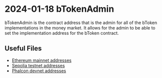 # 2024-01-18 bTokenAdmin

bTokenAdmin is the contract address that is the admin for all of the bToken implementations in the money market. It allows for the admin to be able to set the implementation address for the bToken contract.

## Useful Files

- [Ethereum mainnet addresses](./output/mainnet.json)
- [Sepolia testnet addresses](./output/sepolia.json)
- [Phalcon devnet addresses](./output/phalcon.json)
